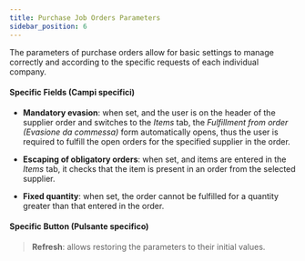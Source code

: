 ```yaml
---
title: Purchase Job Orders Parameters
sidebar_position: 6
---
```


The parameters of purchase orders allow for basic settings to manage correctly and according to the specific requests of each individual company.

#### Specific Fields (Campi specifici)

- **Mandatory evasion**: when set, and the user is on the header of the supplier order and switches to the *Items* tab, the *Fulfillment from order (Evasione da commessa)* form automatically opens, thus the user is required to fulfill the open orders for the specified supplier in the order.

- **Escaping of obligatory orders**: when set, and items are entered in the *Items* tab, it checks that the item is present in an order from the selected supplier.

- **Fixed quantity**: when set, the order cannot be fulfilled for a quantity greater than that entered in the order.


#### Specific Button (Pulsante specifico)  

> **Refresh**: allows restoring the parameters to their initial values.
